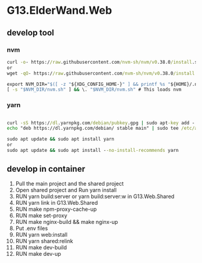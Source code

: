 # G13.ElderWand.Web

## develop tool

### nvm

```cmd
curl -o- https://raw.githubusercontent.com/nvm-sh/nvm/v0.38.0/install.sh | bash
or
wget -qO- https://raw.githubusercontent.com/nvm-sh/nvm/v0.38.0/install.sh | bash

export NVM_DIR="$([ -z "${XDG_CONFIG_HOME-}" ] && printf %s "${HOME}/.nvm" || printf %s "${XDG_CONFIG_HOME}/nvm")"
[ -s "$NVM_DIR/nvm.sh" ] && \. "$NVM_DIR/nvm.sh" # This loads nvm

```

### yarn

```cmd

curl -sS https://dl.yarnpkg.com/debian/pubkey.gpg | sudo apt-key add -
echo "deb https://dl.yarnpkg.com/debian/ stable main" | sudo tee /etc/apt/sources.list.d/yarn.list

sudo apt update && sudo apt install yarn
or
sudo apt update && sudo apt install --no-install-recommends yarn

```

## develop in container

1. Pull the main project and the shared project
2. Open shared project and Run yarn install
3. RUN yarn build:server or yarn build:server:w in G13.Web.Shared
4. RUN yarn link in G13.Web.Shared
5. RUN make npm-proxy-cache-up
6. RUN make set-proxy
7. RUN make nginx-build && make nginx-up
8. Put .env files
9. RUN yarn web:install
10. RUN yarn shared:relink
11. RUN make dev-build
12. RUN make dev-up

